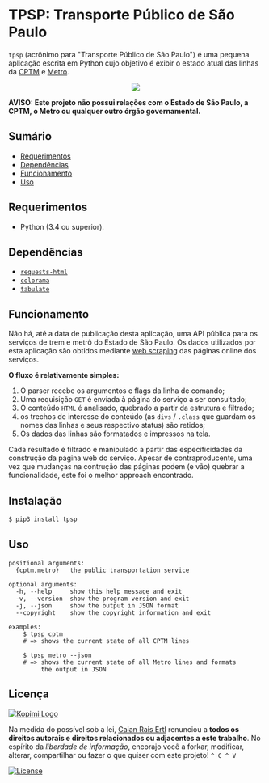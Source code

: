 # TPSP: Transporte Público de São Paulo

`tpsp` (acrônimo para "Transporte Público de São Paulo") é uma pequena aplicação
escrita em Python cujo objetivo é exibir o estado atual das linhas da [CPTM] e
[Metro].

<p align="center">
  <img src="docs/tpsp.gif">
</p>

**AVISO: Este projeto não possui relações com o Estado de São Paulo, a CPTM, o
Metro ou qualquer outro órgão governamental.**

[CPTM]: https://www.cptm.sp.gov.br/
[Metro]: http://www.metro.sp.gov.br/sistemas/direto-do-metro-via4/index.aspx


## Sumário

- [Requerimentos](#requerimentos)
- [Dependências](#dependencias)
- [Funcionamento](#funcionamento)
- [Uso](#uso)


## Requerimentos

- Python (3.4 ou superior).


## Dependências

- [`requests-html`](https://github.com/kennethreitz/requests-html)
- [`colorama`](https://github.com/tartley/colorama)
- [`tabulate`](https://bitbucket.org/astanin/python-tabulate)

## Funcionamento

Não há, até a data de publicação desta aplicação, uma API pública para os
serviços de trem e metrô do Estado de São Paulo. Os dados utilizados por esta
aplicação são obtidos mediante [web scraping] das páginas online dos serviços.

**O fluxo é relativamente simples:**

1. O parser recebe os argumentos e flags da linha de comando;
1. Uma requisição `GET` é enviada à página do serviço a ser consultado;
1. O conteúdo `HTML` é analisado, quebrado a partir da estrutura e filtrado;
1. os trechos de interesse do conteúdo (as `divs` / `.class` que guardam os
   nomes das linhas e seus respectivo status) são retidos;
1. Os dados das linhas são formatados e impressos na tela.

Cada resultado é filtrado e manipulado a partir das especificidades da construção
da página web do serviço. Apesar de contraproducente, uma vez que mudanças na
contrução das páginas podem (e vão) quebrar a funcionalidade, este foi o melhor
approach encontrado.

[web scraping]: https://en.wikipedia.org/wiki/Web_scraping


## Instalação

```sh
$ pip3 install tpsp
```


## Uso

```
positional arguments:
  {cptm,metro}   the public transportation service

optional arguments:
  -h, --help     show this help message and exit
  -v, --version  show the program version and exit
  -j, --json     show the output in JSON format
  --copyright    show the copyright information and exit

examples:
    $ tpsp cptm
    # => shows the current state of all CPTM lines

    $ tpsp metro --json
    # => shows the current state of all Metro lines and formats
         the output in JSON
```

## Licença

[![Kopimi Logo][kopimi-logo]][kopimi-url]

Na medida do possível sob a lei, [Caian Rais Ertl][me] renunciou a __todos os
direitos autorais e direitos relacionados ou adjacentes a este trabalho__. No
espírito da _liberdade de informação_, encorajo você a forkar, modificar,
alterar, compartilhar ou fazer o que quiser com este projeto! `^ C ^ V`

[![License][cc-shield]][cc-url]

[me]: https://github.com/caiertl
[cc-shield]: https://forthebadge.com/images/badges/cc-0.svg
[cc-url]: http://creativecommons.org/publicdomain/zero/1.0

[kopimi-logo]: https://gist.githubusercontent.com/xero/cbcd5c38b695004c848b73e5c1c0c779/raw/6b32899b0af238b17383d7a878a69a076139e72d/kopimi-sm.png
[kopimi-url]: https://kopimi.com

